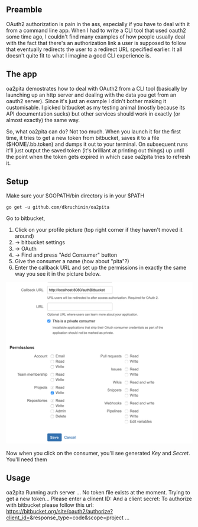 ## Preamble
OAuth2 authorization is pain in the ass, especially if you have to deal with it from a command line app. When I had to write a CLI tool that used oauth2 some time ago, I couldn't find many examples of how people usually deal with the fact that there's an authorization link a user is supposed to follow that eventually redirects the user to a redirect URL specified earlier. It all doesn't quite fit to what I imagine a good CLI experience is.

## The app
oa2pita demostrates how to deal with OAuth2 from a CLI tool (basically by launching up an http server and dealing with the data you get from an oauth2 server). Since it's just an example I didn't bother making it customisable. I picked bitbucket as my testing animal (mostly because its API documentation sucks) but other services should work in exactly (or almost exactly) the same way.

So, what oa2pita can do? Not too much. When you launch it for the first time, it tries to get a new token from bitbucket, saves it to a file ($HOME/.bb.token) and dumps it out to your terminal. On subsequent runs it'll just output the saved token (it's brilliant at printing out things) up until the point when the token gets expired in which case oa2pita tries to refresh it.

## Setup

Make sure your $GOPATH/bin directory is in your $PATH

    go get -u github.com/dkruchinin/oa2pita

Go to bitbucket, 
1. Click on your profile picture (top right corner if they haven't moved it around)
2. -> bitbucket settings
3. -> OAuth
4. -> Find and press "Add Consumer" button
5. Give the consumer a name (how about "pita"?) 
6. Enter the callback URL and set up the permissions in exactly the same way you see it in the picture below.

![bitbucket](https://github.com/dkruchinin/oa2pita/blob/master/img/bb.png)

Now when you click on the consumer, you'll see generated *Key* and *Secret*. You'll need them

## Usage

   oa2pita
   Running auth server ...
   No token file exists at the moment. Trying to get a new token...
   Please enter a clinent ID: <put here your bibucket key and press enter>
   And a client secret: <and put your secret over here>
   To authorize with bitbucket please follow this url:     https://bitbucket.org/site/oauth2/authorize?client_id=<KEY>&response_type=code&scope=project
   ...
